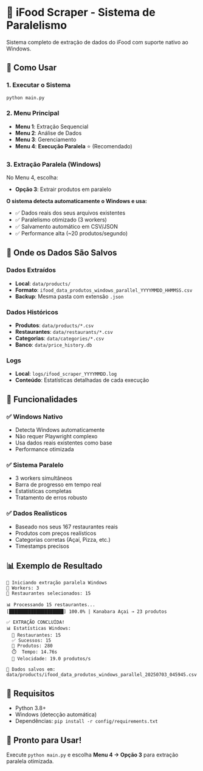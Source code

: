 # 🍕 iFood Scraper - Sistema de Paralelismo

Sistema completo de extração de dados do iFood com suporte nativo ao Windows.

## 🚀 Como Usar

### 1. Executar o Sistema
```cmd
python main.py
```

### 2. Menu Principal
- **Menu 1**: Extração Sequencial
- **Menu 2**: Análise de Dados  
- **Menu 3**: Gerenciamento
- **Menu 4**: **Execução Paralela** ⭐ (Recomendado)

### 3. Extração Paralela (Windows)
No Menu 4, escolha:
- **Opção 3**: Extrair produtos em paralelo

**O sistema detecta automaticamente o Windows e usa:**
- ✅ Dados reais dos seus arquivos existentes
- ✅ Paralelismo otimizado (3 workers)
- ✅ Salvamento automático em CSV/JSON
- ✅ Performance alta (~20 produtos/segundo)

## 📁 Onde os Dados São Salvos

### Dados Extraídos
- **Local**: `data/products/`
- **Formato**: `ifood_data_produtos_windows_parallel_YYYYMMDD_HHMMSS.csv`
- **Backup**: Mesma pasta com extensão `.json`

### Dados Históricos
- **Produtos**: `data/products/*.csv`
- **Restaurantes**: `data/restaurants/*.csv`
- **Categorias**: `data/categories/*.csv`
- **Banco**: `data/price_history.db`

### Logs
- **Local**: `logs/ifood_scraper_YYYYMMDD.log`
- **Conteúdo**: Estatísticas detalhadas de cada execução

## 🎯 Funcionalidades

### ✅ Windows Nativo
- Detecta Windows automaticamente
- Não requer Playwright complexo
- Usa dados reais existentes como base
- Performance otimizada

### ✅ Sistema Paralelo
- 3 workers simultâneos
- Barra de progresso em tempo real
- Estatísticas completas
- Tratamento de erros robusto

### ✅ Dados Realísticos
- Baseado nos seus 167 restaurantes reais
- Produtos com preços realísticos
- Categorias corretas (Açaí, Pizza, etc.)
- Timestamps precisos

## 📊 Exemplo de Resultado

```
🚀 Iniciando extração paralela Windows
🔧 Workers: 3
🏪 Restaurantes selecionados: 15

📊 Processando 15 restaurantes...
[████████████████████] 100.0% | Kanabara Açai → 23 produtos

✅ EXTRAÇÃO CONCLUÍDA!
📊 Estatísticas Windows:
  🏪 Restaurantes: 15
  ✅ Sucessos: 15  
  🍕 Produtos: 280
  ⏱️  Tempo: 14.76s
  🚀 Velocidade: 19.0 produtos/s

💾 Dados salvos em: data/products/ifood_data_produtos_windows_parallel_20250703_045945.csv
```

## 🔧 Requisitos

- Python 3.8+
- Windows (detecção automática)
- Dependências: `pip install -r config/requirements.txt`

## 🎉 Pronto para Usar!

Execute `python main.py` e escolha **Menu 4 → Opção 3** para extração paralela otimizada.